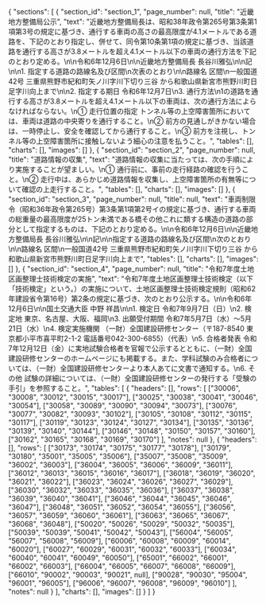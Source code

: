 {
  "sections": [
    {
      "section_id": "section_1",
      "page_number": null,
      "title": "近畿地方整備局公示",
      "text": "近畿地方整備局長は、昭和38年政令第265号第3条第1項第3号の規定に基づき、通行する車両の高さの最高限度が4.1メートルである道路を、下記のとおり指定し、併せて、同令第10条第1項の規定に基づき、当該道路を通行する高さが3.8メートルを超え4.1メートル以下の車両の通行方法を下記のとおり定める。\n\n令和6年12月6日\n\n近畿地方整備局長 長谷川雅弘\n\n記\n\n1. 指定する道路の路線名及び区間\n次表のとおり\n\n路線名 区間\n一般国道42号 三重県熊野市紀和町矢ノ川字川下切り三谷 から和歌山県新宮市熊野川町日足字川向上まで\n\n2. 指定する期日 令和6年12月7日\n3. 通行方法\n1の道路を通行する高さが3.8メートルを超え4.1メートル以下の車両は、次の通行方法によらなければならない。\n① 走行位置の指定 トンネル等の上空障害箇所においては、車両は道路の中央寄りを通行すること。\n② 前方の見通しがきかない場合は、一時停止し、安全を確認してから通行すること。\n③ 前方を注視し、トンネル等の上空障害箇所に接触しないよう細心の注意を払うこと。",
      "tables": [],
      "charts": [],
      "images": []
    },
    {
      "section_id": "section_2",
      "page_number": null,
      "title": "道路情報の収集",
      "text": "道路情報の収集に当たっては、次の手順により実施することが望ましい。\n① 通行前に、事前の走行経路の確認を行うこと。\n② 走行中は、あらかじめ道路情報を収集し、上空障害箇所の有無等について確認の上走行すること。",
      "tables": [],
      "charts": [],
      "images": []
    },
    {
      "section_id": "section_3",
      "page_number": null,
      "title": null,
      "text": "車両制限令（昭和36年政令第265号）第3条第1項第2号イの規定に基づき、通行する車両の総重量の最高限度が25トン未満である橋その他これに類する構造の道路の部分として指定するものは、下記のとおり定める。\n\n令和6年12月6日\n\n近畿地方整備局長 長谷川雅弘\n\n記\n\n指定する道路の路線名及び区間\n次のとおり\n\n路線名 区間\n一般国道42号 三重県熊野市紀和町矢ノ川字川下切り三谷 から和歌山県新宮市熊野川町日足字川向上まで",
      "tables": [],
      "charts": [],
      "images": []
    },
    {
      "section_id": "section_4",
      "page_number": null,
      "title": "令和7年度土地区画整理士技術検定の実施",
      "text": "令和7年度土地区画整理士技術検定（以下「技術検定」という。）の実施について、土地区画整理士技術検定規則（昭和62年建設省令第16号）第2条の規定に基づき、次のとおり公示する。\n\n令和6年12月6日\n\n国土交通大臣 中野 祥昌\n\n1. 検定日 令和7年9月7日（日）\n2. 検定地 東京、名古屋、大阪、福岡\n3. 出願受付期間 令和7年5月7日（水）～5月21日（水）\n4. 検定実施機関 （一財）全国建設研修センター（〒187-8540 東京都小平市喜平町2-1-2 電話番号042-300-6855）（代表）\n5. 合格者発表 令和7年12月12日（金）に実地試験合格者を官報で公示するとともに、（一財）全国建設研修センターのホームページにも掲載する。また、学科試験のみ合格者については、（一財）全国建設研修センターより本人あてに文書で通知する。\n6. その他 試験の詳細については、（一財）全国建設研修センターの発行する「受験の手引」を参照すること。",
      "tables": [
        {
          "headers": [],
          "rows": [
            ["30006", "30008", "30012", "30015", "30017"],
            ["30025", "30038", "30041", "30046", "30054"],
            ["30058", "30089", "30090", "30094", "30073"],
            ["30076", "30077", "30082", "30093", "30102"],
            ["30105", "30108", "30112", "30115", "30117"],
            ["30119", "30123", "30124", "30127", "30134"],
            ["30135", "30136", "30139", "30140", "30144"],
            ["30146", "30148", "30150", "30157", "30160"],
            ["30162", "30165", "30168", "30169", "30170"]
          ],
          "notes": null
        },
        {
          "headers": [],
          "rows": [
            ["30173", "30174", "30175", "30177", "30178"],
            ["30179", "30180", "35001", "35005", "35006"],
            ["35007", "35008", "35009", "36002", "36003"],
            ["36004", "36005", "36006", "36009", "36011"],
            ["36012", "36013", "36015", "36016", "36017"],
            ["36018", "36019", "36020", "36021", "36022"],
            ["36023", "36024", "36026", "36027", "36029"],
            ["36030", "36032", "36033", "36035", "36036"],
            ["36037", "36038", "36039", "36040", "36041"],
            ["36046", "36044", "36045", "36046", "36047"],
            ["36048", "36051", "36052", "36054", "36055"],
            ["36056", "36057", "36059", "36060", "36061"],
            ["36063", "36065", "36067", "36068", "36048"],
            ["50020", "50026", "50029", "50032", "50035"],
            ["50039", "50039", "50041", "50042", "50043"],
            ["56004", "56005", "56007", "56008", "56009"],
            ["60006", "60008", "60009", "60014", "60020"],
            ["60027", "60029", "60031", "60032", "60033"],
            ["60034", "60040", "60041", "60049", "60050"],
            ["65001", "66002", "66001", "66002", "66003"],
            ["66004", "66005", "66007", "66008", "66009"],
            ["66010", "90002", "90003", "90021", null],
            ["90028", "90030", "95004", "96001", "96005"],
            ["96006", "96007", "96008", "96009", "96010"]
          ],
          "notes": null
        }
      ],
      "charts": [],
      "images": []
    }
  ]
}

